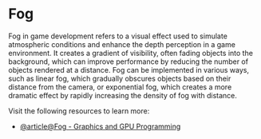 # Fog

Fog in game development refers to a visual effect used to simulate atmospheric conditions and enhance the depth perception in a game environment. It creates a gradient of visibility, often fading objects into the background, which can improve performance by reducing the number of objects rendered at a distance. Fog can be implemented in various ways, such as linear fog, which gradually obscures objects based on their distance from the camera, or exponential fog, which creates a more dramatic effect by rapidly increasing the density of fog with distance.

Visit the following resources to learn more:

- [@article@Fog - Graphics and GPU Programming](https://gamedev.net/reference/articles/article677.asp)
